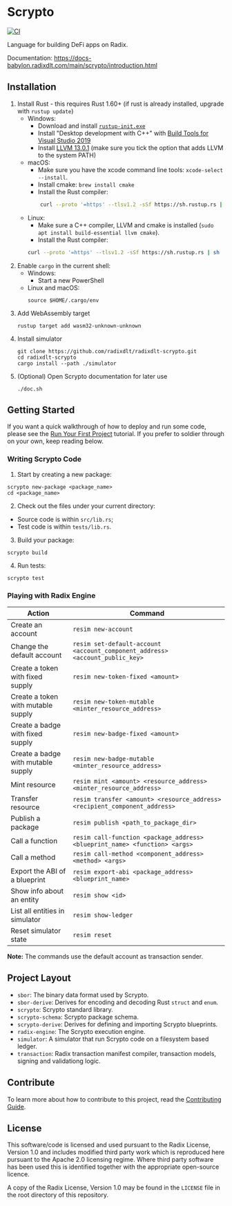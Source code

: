 # Scrypto

[![CI](https://github.com/radixdlt/radixdlt-scrypto/actions/workflows/ci.yml/badge.svg)](https://github.com/radixdlt/radixdlt-scrypto/actions/workflows/ci.yml)

Language for building DeFi apps on Radix.

Documentation: https://docs-babylon.radixdlt.com/main/scrypto/introduction.html

## Installation

1. Install Rust - this requires Rust 1.60+ (if rust is already installed, upgrade with `rustup update`)
    * Windows:
        * Download and install [`rustup-init.exe`](https://win.rustup.rs/x86_64)
        * Install "Desktop development with C++" with [Build Tools for Visual Studio 2019](https://visualstudio.microsoft.com/thank-you-downloading-visual-studio/?sku=BuildTools&rel=16)
        * Install [LLVM 13.0.1](https://github.com/llvm/llvm-project/releases/download/llvmorg-13.0.1/LLVM-13.0.1-win64.exe) (make sure you tick the option that adds LLVM to the system PATH)
    *  macOS:
        * Make sure you have the xcode command line tools: `xcode-select --install`.
        * Install cmake: `brew install cmake`
        * Install the Rust compiler:
        ```bash
            curl --proto '=https' --tlsv1.2 -sSf https://sh.rustup.rs | sh
        ```
    * Linux:
        * Make sure a C++ compiler, LLVM and cmake is installed (`sudo apt install build-essential llvm cmake`).
        * Install the Rust compiler:
        ```bash
        curl --proto '=https' --tlsv1.2 -sSf https://sh.rustup.rs | sh
        ```
2. Enable `cargo` in the current shell:
   * Windows:
       * Start a new PowerShell
   * Linux and macOS:
       ```
       source $HOME/.cargo/env
       ```
3. Add WebAssembly target
    ```
    rustup target add wasm32-unknown-unknown
    ```
4. Install simulator
    ```
    git clone https://github.com/radixdlt/radixdlt-scrypto.git
    cd radixdlt-scrypto
    cargo install --path ./simulator
    ```
5. (Optional) Open Scrypto documentation for later use
    ```
    ./doc.sh
    ```

## Getting Started

If you want a quick walkthrough of how to deploy and run some code, please see the [Run Your First Project](https://docs-babylon.radixdlt.com/main/getting-started-developers/first-component/run-first-project.html) tutorial. If you prefer to soldier through on your own, keep reading below.

### Writing Scrypto Code

1. Start by creating a new package:
```
scrypto new-package <package_name>
cd <package_name>
```
2. Check out the files under your current directory:
  - Source code is within `src/lib.rs`;
  - Test code is within `tests/lib.rs`.
3. Build your package:
```
scrypto build
```
4. Run tests:
```
scrypto test
```

### Playing with Radix Engine

| Action                             | Command                                                                                              |
| ---------------------------------- | ---------------------------------------------------------------------------------------------------- |
| Create an account                  | ``` resim new-account ```                                                                            |
| Change the default account         | ``` resim set-default-account <account_component_address> <account_public_key> ```                   |
| Create a token with fixed supply   | ``` resim new-token-fixed <amount> ```                                                               |
| Create a token with mutable supply | ``` resim new-token-mutable <minter_resource_address> ```                                            |
| Create a badge with fixed supply   | ``` resim new-badge-fixed <amount> ```                                                               |
| Create a badge with mutable supply | ``` resim new-badge-mutable <minter_resource_address> ```                                            |
| Mint resource                      | ``` resim mint <amount> <resource_address> <minter_resource_address> ```                             |
| Transfer resource                  | ``` resim transfer <amount> <resource_address> <recipient_component_address> ```                     |
| Publish a package                  | ``` resim publish <path_to_package_dir> ```                                                          |
| Call a function                    | ``` resim call-function <package_address> <blueprint_name> <function> <args> ```                     |
| Call a method                      | ``` resim call-method <component_address> <method> <args> ```                                        |
| Export the ABI of a blueprint      | ``` resim export-abi <package_address> <blueprint_name> ```                                          |
| Show info about an entity          | ``` resim show <id> ```                                                                              |
| List all entities in simulator     | ``` resim show-ledger  ```                                                                           |
| Reset simulator state              | ``` resim reset ```                                                                                  |

**Note:** The commands use the default account as transaction sender.

## Project Layout

- `sbor`: The binary data format used by Scrypto.
- `sbor-derive`: Derives for encoding and decoding Rust `struct` and `enum`.
- `scrypto`: Scrypto standard library.
- `scrypto-schema`: Scrypto package schema.
- `scrypto-derive`: Derives for defining and importing Scrypto blueprints.
- `radix-engine`: The Scrypto execution engine.
- `simulator`: A simulator that run Scrypto code on a filesystem based ledger.
- `transaction`: Radix transaction manifest compiler, transaction models, signing and validationg logic.

## Contribute

To learn more about how to contribute to this project, read the [Contributing Guide](./CONTRIBUTING.md).

## License

This software/code is licensed and used pursuant to the Radix License, Version 1.0 and includes
modified third party work which is reproduced here pursuant to the Apache 2.0 licensing regime.
Where third party software has been used this is identified together with the appropriate
open-source licence.

A copy of the Radix License, Version 1.0 may be found in the `LICENSE` file in the root directory of
this repository.
